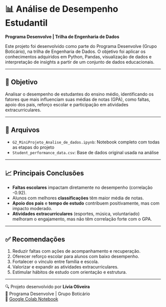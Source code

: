 # 📊 Análise de Desempenho Estudantil

**Programa Desenvolve | Trilha de Engenharia de Dados**

Este projeto foi desenvolvido como parte do Programa Desenvolve (Grupo Boticário), na trilha de Engenharia de Dados. O objetivo foi aplicar os conhecimentos adquiridos em Python, Pandas, visualização de dados e interpretação de insights a partir de um conjunto de dados educacionais.

---

## 🎯 Objetivo

Analisar o desempenho de estudantes do ensino médio, identificando os fatores que mais influenciam suas médias de notas (GPA), como faltas, apoio dos pais, reforço escolar e participação em atividades extracurriculares.

---

## 📁 Arquivos

- `G2_MiniProjeto_Analise_de_dados.ipynb`: Notebook completo com todas as etapas do projeto
- `Student_performance_data.csv`: Base de dados original usada na análise

---

## 📈 Principais Conclusões

- **Faltas escolares** impactam diretamente no desempenho (correlação -0.92).
- Alunos com melhores **classificações** têm maior média de notas.
- **Apoio dos pais** e **tempo de estudo** contribuem positivamente, mas com impacto moderado.
- **Atividades extracurriculares** (esportes, música, voluntariado) melhoram o engajamento, mas não têm correlação forte com o GPA.

---

## ✅ Recomendações

1. Reduzir faltas com ações de acompanhamento e recuperação.
2. Oferecer reforço escolar para alunos com baixo desempenho.
3. Fortalecer o vínculo entre família e escola.
4. Valorizar e expandir as atividades extracurriculares.
5. Estimular hábitos de estudo com orientação e estrutura.

---

🔍 Projeto desenvolvido por **Lívia Oliveira**  
💼 Programa Desenvolve | Grupo Boticário  
📍 [Google Colab Notebook](https://colab.research.google.com/drive/1SouJvAIDb-aFBE9C3gu-DjE754ZID3bQ)
